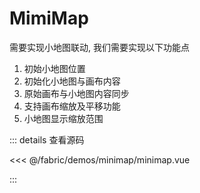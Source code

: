 # MimiMap

<script setup>
import miniMap from './index.vue'
</script>

需要实现小地图联动, 我们需要实现以下功能点

1. 初始小地图位置
2. 初始化小地图与画布内容
3. 原始画布与小地图内容同步
4. 支持画布缩放及平移功能
5. 小地图显示缩放范围

<mini-map/>

::: details 查看源码

<<< @/fabric/demos/minimap/minimap.vue

:::
